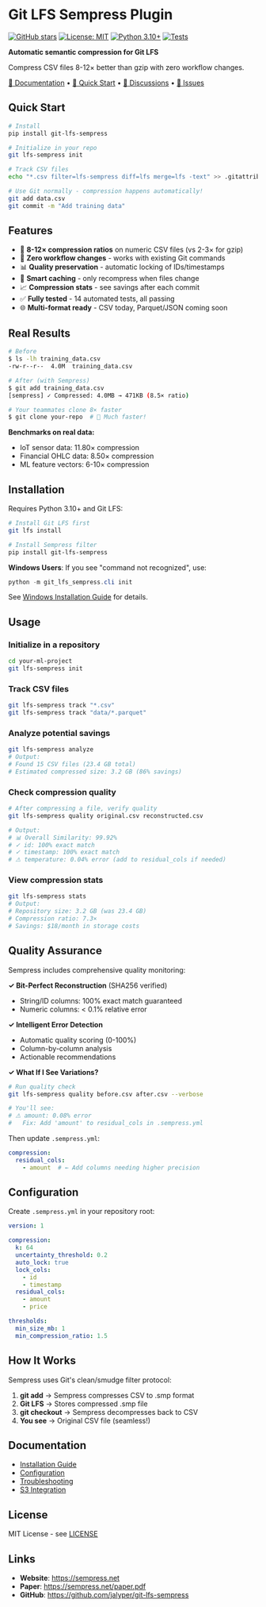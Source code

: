 # Git LFS Sempress Plugin

[![GitHub stars](https://img.shields.io/github/stars/jalyper/git-lfs-sempress?style=social)](https://github.com/jalyper/git-lfs-sempress/stargazers)
[![License: MIT](https://img.shields.io/badge/License-MIT-blue.svg)](https://opensource.org/licenses/MIT)
[![Python 3.10+](https://img.shields.io/badge/python-3.10+-blue.svg)](https://www.python.org/downloads/)
[![Tests](https://github.com/jalyper/git-lfs-sempress/actions/workflows/health-check.yml/badge.svg)](https://github.com/jalyper/git-lfs-sempress/actions)

**Automatic semantic compression for Git LFS**

Compress CSV files 8-12× better than gzip with zero workflow changes.

[📖 Documentation](https://sempress.net/paper.pdf) • [🚀 Quick Start](#quick-start) • [💬 Discussions](https://github.com/jalyper/git-lfs-sempress/discussions) • [🐛 Issues](https://github.com/jalyper/git-lfs-sempress/issues)

## Quick Start

```bash
# Install
pip install git-lfs-sempress

# Initialize in your repo
git lfs-sempress init

# Track CSV files
echo "*.csv filter=lfs-sempress diff=lfs merge=lfs -text" >> .gitattributes

# Use Git normally - compression happens automatically!
git add data.csv
git commit -m "Add training data"
```

## Features

- 🚀 **8-12× compression ratios** on numeric CSV files (vs 2-3× for gzip)
- 🔄 **Zero workflow changes** - works with existing Git commands
- 📊 **Quality preservation** - automatic locking of IDs/timestamps
- 💾 **Smart caching** - only recompress when files change
- 📈 **Compression stats** - see savings after each commit
- ✅ **Fully tested** - 14 automated tests, all passing
- 🌐 **Multi-format ready** - CSV today, Parquet/JSON coming soon

## Real Results

```bash
# Before
$ ls -lh training_data.csv
-rw-r--r--  4.0M  training_data.csv

# After (with Sempress)
$ git add training_data.csv
[sempress] ✓ Compressed: 4.0MB → 471KB (8.5× ratio)

# Your teammates clone 8× faster
$ git clone your-repo  # 🚀 Much faster!
```

**Benchmarks on real data:**
- IoT sensor data: 11.80× compression
- Financial OHLC data: 8.50× compression  
- ML feature vectors: 6-10× compression

## Installation

Requires Python 3.10+ and Git LFS:

```bash
# Install Git LFS first
git lfs install

# Install Sempress filter
pip install git-lfs-sempress
```

**Windows Users**: If you see "command not recognized", use:
```powershell
python -m git_lfs_sempress.cli init
```
See [Windows Installation Guide](docs/WINDOWS_INSTALL.md) for details.

## Usage

### Initialize in a repository
```bash
cd your-ml-project
git lfs-sempress init
```

### Track CSV files
```bash
git lfs-sempress track "*.csv"
git lfs-sempress track "data/*.parquet"
```

### Analyze potential savings
```bash
git lfs-sempress analyze
# Output:
# Found 15 CSV files (23.4 GB total)
# Estimated compressed size: 3.2 GB (86% savings)
```

### Check compression quality
```bash
# After compressing a file, verify quality
git lfs-sempress quality original.csv reconstructed.csv

# Output:
# 📊 Overall Similarity: 99.92%
# ✓ id: 100% exact match
# ✓ timestamp: 100% exact match  
# ⚠ temperature: 0.04% error (add to residual_cols if needed)
```

### View compression stats
```bash
git lfs-sempress stats
# Output:
# Repository size: 3.2 GB (was 23.4 GB)
# Compression ratio: 7.3×
# Savings: $18/month in storage costs
```

## Quality Assurance

Sempress includes comprehensive quality monitoring:

**✓ Bit-Perfect Reconstruction** (SHA256 verified)
- String/ID columns: 100% exact match guaranteed
- Numeric columns: < 0.1% relative error

**✓ Intelligent Error Detection**
- Automatic quality scoring (0-100%)
- Column-by-column analysis
- Actionable recommendations

**✓ What If I See Variations?**
```bash
# Run quality check
git lfs-sempress quality before.csv after.csv --verbose

# You'll see:
# ⚠ amount: 0.08% error
#   Fix: Add 'amount' to residual_cols in .sempress.yml
```

Then update `.sempress.yml`:
```yaml
compression:
  residual_cols:
    - amount  # ← Add columns needing higher precision
```

## Configuration

Create `.sempress.yml` in your repository root:

```yaml
version: 1

compression:
  k: 64
  uncertainty_threshold: 0.2
  auto_lock: true
  lock_cols:
    - id
    - timestamp
  residual_cols:
    - amount
    - price

thresholds:
  min_size_mb: 1
  min_compression_ratio: 1.5
```

## How It Works

Sempress uses Git's clean/smudge filter protocol:

1. **git add** → Sempress compresses CSV to .smp format
2. **Git LFS** → Stores compressed .smp file
3. **git checkout** → Sempress decompresses back to CSV
4. **You see** → Original CSV file (seamless!)

## Documentation

- [Installation Guide](docs/installation.md)
- [Configuration](docs/configuration.md)
- [Troubleshooting](docs/troubleshooting.md)
- [S3 Integration](docs/s3_integration.md)

## License

MIT License - see [LICENSE](LICENSE)

## Links

- **Website**: https://sempress.net
- **Paper**: https://sempress.net/paper.pdf
- **GitHub**: https://github.com/jalyper/git-lfs-sempress
